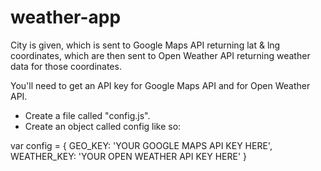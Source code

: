 # weather-app
City is given, which is sent to Google Maps API returning lat &amp; lng coordinates, which are then sent to Open Weather API returning weather data for those coordinates.


You'll need to get an API key for Google Maps API and for Open Weather API.
- Create a file called "config.js".
- Create an object called config like so:

var config = {
      GEO_KEY: 'YOUR GOOGLE MAPS API KEY HERE',
      WEATHER_KEY: 'YOUR OPEN WEATHER API KEY HERE'
}
